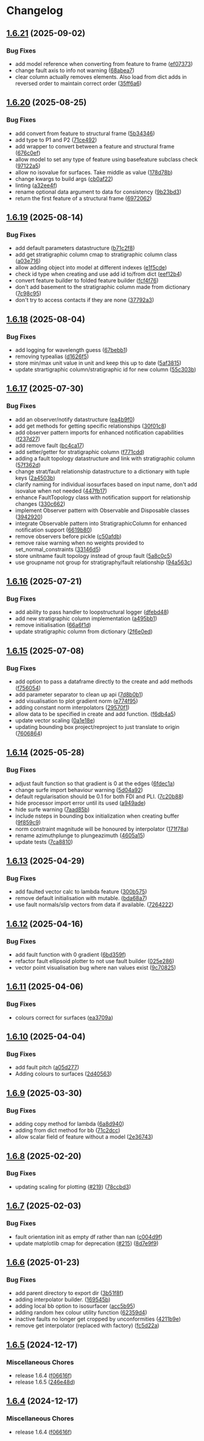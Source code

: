 # Changelog

## [1.6.21](https://github.com/Loop3D/LoopStructural/compare/v1.6.20...v1.6.21) (2025-09-02)


### Bug Fixes

* add model reference when converting from feature to frame ([ef07373](https://github.com/Loop3D/LoopStructural/commit/ef07373a816e60f4e931f4f32975ded13eb528f6))
* change fault axis to info not warning ([68abea7](https://github.com/Loop3D/LoopStructural/commit/68abea77ceaad03db2255da0a7f6bcd65ee9df4c))
* clear column actually removes elements. Also load from dict adds in reversed order to maintain correct order ([35ff6a6](https://github.com/Loop3D/LoopStructural/commit/35ff6a6427b32cb0ee45c3cedae998477b49a491))

## [1.6.20](https://github.com/Loop3D/LoopStructural/compare/v1.6.19...v1.6.20) (2025-08-25)


### Bug Fixes

* add convert from feature to structural frame ([5b34346](https://github.com/Loop3D/LoopStructural/commit/5b34346e0b930f07044244916ded99d55cb4b3e3))
* add type to P1 and P2 ([71ce492](https://github.com/Loop3D/LoopStructural/commit/71ce4922f917e59913fe948b63f632beda8cbaaf))
* add wrapper to convert between a feature and structural frame ([676c0ef](https://github.com/Loop3D/LoopStructural/commit/676c0ef4a01b777d5c934e55a3202a4f29ea266e))
* allow model to set any type of feature using basefeature subclass check ([97122a5](https://github.com/Loop3D/LoopStructural/commit/97122a5bdf0b2e49b3e56fd7a2b22c40bd94314e))
* allow no isovalue for surfaces. Take middle as value ([178d78b](https://github.com/Loop3D/LoopStructural/commit/178d78bbe775e77e0294875e3f56c7d7ce41d3fa))
* change kwargs to build args ([cb0af22](https://github.com/Loop3D/LoopStructural/commit/cb0af22ef96ddf21e06ca6ae0250a45de52de220))
* linting ([a32ee4f](https://github.com/Loop3D/LoopStructural/commit/a32ee4f4973f701638eede4caef1a66e1f4baf2d))
* rename optional data argument to data for consistency ([9b23bd3](https://github.com/Loop3D/LoopStructural/commit/9b23bd30bb1fcf4af4f7ca656b41e88855afcdff))
* return the first feature of a structural frame ([6972062](https://github.com/Loop3D/LoopStructural/commit/6972062ac60f3e97618f26139649db2167bdcfd9))

## [1.6.19](https://github.com/Loop3D/LoopStructural/compare/v1.6.18...v1.6.19) (2025-08-14)


### Bug Fixes

* add default parameters datastructure ([b71c2f8](https://github.com/Loop3D/LoopStructural/commit/b71c2f8d90c240bf2ecc99c70b021c5045f4b5e4))
* add get stratigraphic column cmap to stratigraphic column class ([a03e716](https://github.com/Loop3D/LoopStructural/commit/a03e71646430db6958149b2e3c23be2b5a59e33e))
* allow adding object into model at different indexes ([e1f5cde](https://github.com/Loop3D/LoopStructural/commit/e1f5cde19e033e301db5206ddeb658270bbc5886))
* check id type when creating and use add id to/from dict ([eef12b4](https://github.com/Loop3D/LoopStructural/commit/eef12b4c2569b2957688d385da434270513ccb95))
* convert feature builder to folded feature builder ([fcf4f76](https://github.com/Loop3D/LoopStructural/commit/fcf4f7637245f31487413beb9c1b593efb587a5d))
* don't add basement to the stratigraphic column made from dictionary ([7c98c95](https://github.com/Loop3D/LoopStructural/commit/7c98c95195daedbf4eb33703cd30918d9c7e07a4))
* don't try to access contacts if they are none ([37792a3](https://github.com/Loop3D/LoopStructural/commit/37792a3098ad1574698982d5bd8cee519097e665))

## [1.6.18](https://github.com/Loop3D/LoopStructural/compare/v1.6.17...v1.6.18) (2025-08-04)


### Bug Fixes

* add logging for wavelength guess ([67bebb1](https://github.com/Loop3D/LoopStructural/commit/67bebb1052a2948fb84e95364c06c1de99167667))
* removing typealias ([d1626f5](https://github.com/Loop3D/LoopStructural/commit/d1626f5e75e7edfe582feb2a464450dfd23cc4b2))
* store min/max unit value in unit and keep this up to date ([5af3815](https://github.com/Loop3D/LoopStructural/commit/5af3815c566c8db88dbd0c63b5fc2e00d0d4303d))
* update strartigraphic column/stratigraphic id for new column ([55c303b](https://github.com/Loop3D/LoopStructural/commit/55c303bd3aabdac2a9d51beb143b44f13c67beaa))

## [1.6.17](https://github.com/Loop3D/LoopStructural/compare/v1.6.16...v1.6.17) (2025-07-30)


### Bug Fixes

* add an observer/notify datastructure ([ea4b9f0](https://github.com/Loop3D/LoopStructural/commit/ea4b9f000e4ef43cf349bbb152a4452dc40a4351))
* add get methods for getting specific relationships ([30f01c8](https://github.com/Loop3D/LoopStructural/commit/30f01c837ff776d919d728877a3e4aa4aecd80e3))
* add observer pattern imports for enhanced notification capabilities ([f237d27](https://github.com/Loop3D/LoopStructural/commit/f237d2729073a5c56f2a73d45436f758259c757a))
* add remove fault ([bc4ca17](https://github.com/Loop3D/LoopStructural/commit/bc4ca179ccaeeb59f85c44b5339e50ad7f21cd8a))
* add setter/getter for stratigraphic column ([f771cdd](https://github.com/Loop3D/LoopStructural/commit/f771cdd12d101622d1e1130c94f7726d84fd96bd))
* adding a fault topology datastructure and link with stratigraphic column ([57f362d](https://github.com/Loop3D/LoopStructural/commit/57f362d33bf0fb07a04bae655b4fdbd26ad66a50))
* change strat/fault relationship datastructure to a dictionary with tuple keys ([2a4503b](https://github.com/Loop3D/LoopStructural/commit/2a4503b4973d7e28bf38253741fcae8b75300dbf))
* clarify naming for individual isosurfaces based on input name, don't add isovalue when not needed ([447fb17](https://github.com/Loop3D/LoopStructural/commit/447fb17e64bc42e5154aef36d94c62ad91ac6f78))
* enhance FaultTopology class with notification support for relationship changes ([330c662](https://github.com/Loop3D/LoopStructural/commit/330c6624e8c2f1cfabf4c5391b4c375bf9d23d2d))
* implement Observer pattern with Observable and Disposable classes ([3942920](https://github.com/Loop3D/LoopStructural/commit/394292036bd70aaa9294da5c285f232c1b8bae3e))
* integrate Observable pattern into StratigraphicColumn for enhanced notification support ([6619b80](https://github.com/Loop3D/LoopStructural/commit/6619b80191f3055d656c63f3256ee1e56e034442))
* remove observers before pickle ([c50afdb](https://github.com/Loop3D/LoopStructural/commit/c50afdb0a5ed4b50b4d015e651a3db7b0cbb5162))
* remove raise warning when no weights provided to set_normal_constraints ([33146d5](https://github.com/Loop3D/LoopStructural/commit/33146d570a2733acf51b3841579e72a2b79a1ddd))
* store unitname fault topology instead of group fault ([5a8c0c5](https://github.com/Loop3D/LoopStructural/commit/5a8c0c546f82458cae57b7c30e64f2857efa621a))
* use groupname not group for stratigraphy/fault relationship ([94a563c](https://github.com/Loop3D/LoopStructural/commit/94a563cc7bc88722dc4131f89e2874d109ae586c))

## [1.6.16](https://github.com/Loop3D/LoopStructural/compare/v1.6.15...v1.6.16) (2025-07-21)


### Bug Fixes

* add ability to pass handler to loopstructural logger ([dfebd48](https://github.com/Loop3D/LoopStructural/commit/dfebd487c72830b5e5899660663db93b33e05e0b))
* add new stratigraphic column implementation ([a495bb1](https://github.com/Loop3D/LoopStructural/commit/a495bb16102916b7d53b15b1ab60b939ee2e3440))
* remove initialisation ([66a6f1d](https://github.com/Loop3D/LoopStructural/commit/66a6f1d965c59bc0058e272ae671f4ba1aa90756))
* update stratigraphic column from dictionary ([2f6e0ed](https://github.com/Loop3D/LoopStructural/commit/2f6e0edd2950f497595bfbcfc264d38922a6be0b))

## [1.6.15](https://github.com/Loop3D/LoopStructural/compare/v1.6.14...v1.6.15) (2025-07-08)


### Bug Fixes

* add option to pass a dataframe directly to the create and add methods ([f756054](https://github.com/Loop3D/LoopStructural/commit/f7560545048331137f35172ebd1324895f12faf6))
* add parameter separator to clean up api ([7d8b0b1](https://github.com/Loop3D/LoopStructural/commit/7d8b0b1c2f0c30b4d9119d9438de3ded44b04bd8))
* add visualisation to plot gradient norm ([e774f95](https://github.com/Loop3D/LoopStructural/commit/e774f95934b8fbec84ff37e73a098d36c6620f23))
* adding constant norm interpolators ([29570f1](https://github.com/Loop3D/LoopStructural/commit/29570f1543f2a4aa04efda2fb4d894a7dc1ed9bf))
* allow data to be specified in create and add function. ([f6db4a5](https://github.com/Loop3D/LoopStructural/commit/f6db4a5b6aabc75b7a061014b93288ec91791c57))
* update vector scaling ([0a1e18e](https://github.com/Loop3D/LoopStructural/commit/0a1e18e9740ab8fc72fe2a27231bf6dc8fe2fece))
* updating bounding box project/reproject to just translate to origin ([7606864](https://github.com/Loop3D/LoopStructural/commit/760686432710c92ec2653cafe226012c64c24551))

## [1.6.14](https://github.com/Loop3D/LoopStructural/compare/v1.6.13...v1.6.14) (2025-05-28)


### Bug Fixes

* adjust fault function so that gradient is 0 at the edges ([6fdec1a](https://github.com/Loop3D/LoopStructural/commit/6fdec1a5c1bd0f0ef8a47bfcd3b2ee7623595ab1))
* change surfe import behaviour warning ([5d04a92](https://github.com/Loop3D/LoopStructural/commit/5d04a9298ab1db82b13a71cbb333e68141c29a52))
* default regularisation should be 0.1 for both FDI and PLI. ([7c20b88](https://github.com/Loop3D/LoopStructural/commit/7c20b885550569217c6882dc0bd206f38c1d4f00))
* hide processor import error until its used ([a949ade](https://github.com/Loop3D/LoopStructural/commit/a949ade9fa64366ec6ababb74a81894463cb44e1))
* hide surfe warning ([7aad85b](https://github.com/Loop3D/LoopStructural/commit/7aad85b41ddff799271879a925261eec92689ee8))
* include nsteps in bounding box initialization when creating buffer ([9f859c9](https://github.com/Loop3D/LoopStructural/commit/9f859c984c32cbf266a65a3ae9c6fc56514734a9))
* norm constraint magnitude will be honoured by interpolator ([171f78a](https://github.com/Loop3D/LoopStructural/commit/171f78a98381be5e801ca6d4994e5e57cbc75a60))
* rename azimuthplunge to plungeazimuth ([4605a15](https://github.com/Loop3D/LoopStructural/commit/4605a151f27c3d8071e9e8e206ec34a26d9f373f))
* update tests ([7ca8810](https://github.com/Loop3D/LoopStructural/commit/7ca88101a70155a815ab843e51d1497cd5105467))

## [1.6.13](https://github.com/Loop3D/LoopStructural/compare/v1.6.12...v1.6.13) (2025-04-29)


### Bug Fixes

* add faulted vector calc to lambda feature ([300b575](https://github.com/Loop3D/LoopStructural/commit/300b575181f727b419c6d4e5bf755d4c909a101f))
* remove default initialisation with mutable. ([bda68a7](https://github.com/Loop3D/LoopStructural/commit/bda68a71d22db2fa921f1534e7491dd6995a59a5))
* use fault normals/slip vectors from data if available. ([7264222](https://github.com/Loop3D/LoopStructural/commit/726422220c2e6c0aba49bf0ad7c57b8713e7f585))

## [1.6.12](https://github.com/Loop3D/LoopStructural/compare/v1.6.11...v1.6.12) (2025-04-16)


### Bug Fixes

* add fault function with 0 gradient ([6bd359f](https://github.com/Loop3D/LoopStructural/commit/6bd359f00e921ad5340242af4c02725d46118b2d))
* refactor fault ellipsoid plotter to not use fault builder ([025e286](https://github.com/Loop3D/LoopStructural/commit/025e28635847ae8a5796160ac6784d1b72ddd968))
* vector point visualisation bug where nan values exist ([9c70825](https://github.com/Loop3D/LoopStructural/commit/9c7082535fb5561f79258038e369d53903fa66d2))

## [1.6.11](https://github.com/Loop3D/LoopStructural/compare/v1.6.10...v1.6.11) (2025-04-06)


### Bug Fixes

* colours correct for surfaces ([ea3709a](https://github.com/Loop3D/LoopStructural/commit/ea3709a25c87f4b4f1fbddee77d7a66526298a66))

## [1.6.10](https://github.com/Loop3D/LoopStructural/compare/v1.6.9...v1.6.10) (2025-04-04)


### Bug Fixes

* add fault pitch ([a05d277](https://github.com/Loop3D/LoopStructural/commit/a05d2773663cd6c826fde90ff2465e79de17aa6f))
* Adding colours to surfaces ([2d40563](https://github.com/Loop3D/LoopStructural/commit/2d40563364dfb229fcd3a22b1c5e6e6bc841de6d))

## [1.6.9](https://github.com/Loop3D/LoopStructural/compare/v1.6.8...v1.6.9) (2025-03-30)


### Bug Fixes

* adding copy method for lambda ([6a8d940](https://github.com/Loop3D/LoopStructural/commit/6a8d940a0989a046663dcd3dd4ced6f443d895a6))
* adding from dict method for bb ([71c2dcc](https://github.com/Loop3D/LoopStructural/commit/71c2dccc60855478e04e3fc2f8aa45c969f402a2))
* allow scalar field of feature without a model ([2e36743](https://github.com/Loop3D/LoopStructural/commit/2e36743f1c090bb63efaa6468f2b5388e59fda4a))

## [1.6.8](https://github.com/Loop3D/LoopStructural/compare/v1.6.7...v1.6.8) (2025-02-20)


### Bug Fixes

* updating scaling for plotting ([#219](https://github.com/Loop3D/LoopStructural/issues/219)) ([78ccbd3](https://github.com/Loop3D/LoopStructural/commit/78ccbd3edbb67d49b4c21222bc066fbdd82c4dac))

## [1.6.7](https://github.com/Loop3D/LoopStructural/compare/v1.6.6...v1.6.7) (2025-02-03)


### Bug Fixes

* fault orientation init as empty df rather than nan ([c004d9f](https://github.com/Loop3D/LoopStructural/commit/c004d9f84e65a636faa0566c26797749a42da577))
* update matplotlib cmap for deprecation ([#215](https://github.com/Loop3D/LoopStructural/issues/215)) ([8d7e9f9](https://github.com/Loop3D/LoopStructural/commit/8d7e9f9e6f873befd705473dcacbec0492f85187))

## [1.6.6](https://github.com/Loop3D/LoopStructural/compare/v1.6.5...v1.6.6) (2025-01-23)


### Bug Fixes

* add parent directory to export dir ([3b51f8f](https://github.com/Loop3D/LoopStructural/commit/3b51f8fc398c8d61c182811d4a1478306fd825a3))
* adding interpolator builder. ([169545b](https://github.com/Loop3D/LoopStructural/commit/169545b620046a983a6e2744b80273cc14060f13))
* adding local bb option to isosurfacer ([acc5b95](https://github.com/Loop3D/LoopStructural/commit/acc5b95869accf563ce0d151603f62bc37e9800b))
* adding random hex colour utility function ([62359d4](https://github.com/Loop3D/LoopStructural/commit/62359d46e860b4c944f64081302e2802ee8e3472))
* inactive faults no longer get cropped by unconformities ([4211b9e](https://github.com/Loop3D/LoopStructural/commit/4211b9e118a1f2a0d902974028c553449b0bc10c))
* remove get interpolator (replaced with factory) ([fc5d22a](https://github.com/Loop3D/LoopStructural/commit/fc5d22ade1d2e292c0aef04ccc13f6e69f98c8be))

## [1.6.5](https://github.com/Loop3D/LoopStructural/compare/v1.6.4...v1.6.5) (2024-12-17)


### Miscellaneous Chores

* release 1.6.4 ([f06616f](https://github.com/Loop3D/LoopStructural/commit/f06616f8fac0ca3cfc58377524245952f56e686b))
* release 1.6.5 ([246e48d](https://github.com/Loop3D/LoopStructural/commit/246e48d86a99e9d1e96ab9a2d9567374ffcf8622))

## [1.6.4](https://github.com/Loop3D/LoopStructural/compare/v1.6.4...v1.6.4) (2024-12-17)


### Miscellaneous Chores

* release 1.6.4 ([f06616f](https://github.com/Loop3D/LoopStructural/commit/f06616f8fac0ca3cfc58377524245952f56e686b))
